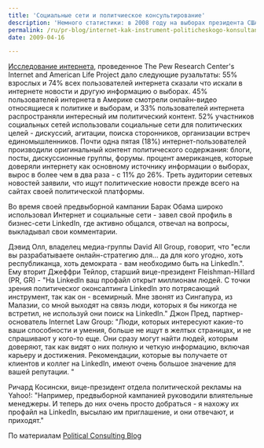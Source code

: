 ```yaml
---
title: 'Социальные сети и политчиеское консультирование'
description: 'Немного статистики: в 2008 году на выборах президента США более половины избирателей Америки использовали Интернет в политических целях, и среди сторонников Барака Обамы активные пользователи интернета составляют более 30%. Активный пользователь в данном случае означает - не только читающий, но и пишущий заметки в своем блоге, отзывы на видео, распространяющий политические видеоролики, жертвующий онлайн деньги на кампанию, и так далее.'
permalink: /ru/pr-blog/internet-kak-instrument-politicheskogo-konsultanta
date: 2009-04-16

---
```


<a href="http://blogs.tampabay.com/media/2009/04/new-poll-more-than-half-of-voting-age-adults-used-internet-for-political-purposes-in-the-2008-electi.html">Исследование интернета</a>, проведенное The Pew Research Center's Internet and American Life Project  дало следующие рузальтаты: 55% взрослых и 74% всех пользователей интернета сказали что искали в интернете новости и другую информацию о выборах. 45% пользователей интернета в Америке смотрели онлайн-видео относящиеся к политике и выборам, и 33% пользователей интернета распространяли интересный им политический контент. 52% участников социальных сетей использовали социальные сети для политических целей - дискуссий, агитации, поиска сторонников, организации встреч единомышленников. Почти одна пятая (18%) интернет-пользователей производили оригинальный контент политического содержания: блоги, посты, дискуссионные группы, форумы. процент американцев, которые доверяли интернету как основному источнику информации о выборах, вырос в более чем в два раза - с 11% до 26%. Треть аудитории сетевых новостей заявили, что ищут политические новости прежде всего на сайтах своей политической платформы.

Во время своей предвыборной кампании Барак Обама широко использовал Интернет и социальные сети - завел свой профиль в бизнес-сети LinkedIn, где активно общался, отвечал на вопросы, выкладывал свои комментарии.

Дэвид Олл, владелец медиа-группы David All Group, говорит, что "если вы разрабатываете онлайн-стратегию для... да для кого угодно, хоть республиканца, хоть демократа - вам необходимо быть на LinkedIn.". Ему вторит Джеффри Тейлор, старший вице-президент Fleishman-Hillard (PR, GR) - "На LinkedIn ваш профайл открыт миллионам людей. С точки зрения политическог оконсалтинга LinkedIn это потрясающий инструмент, так как он - всемирный. Мне звонят из Сингапура, из Малазии, со мной выходят на связь люди, которых я бы никогда не встретил, не используй они поиск на LinkedIn." Джон Пред, партнер-основатель Internet Law Group: "Люди, которых интересуют какие-то ваши способности и умения, больше не ищут в желтых страницах, и не спрашивают у кого-то еще. Они сразу могут найти людей, которым доверяют, так как видят о них полную и четкую информацию, включая карьеру и достижения. Рекомендации, которые вы получаете от клиентов и коллег на LinkedIn, имеют очень большое значение для вашей репутации. "

Ричард Косински, вице-президент отдела политической рекламы на Yahoo!: "Например, предвыборной кампанией руководили влиятельные менеджеры. И теперь до них очень просто добраться - я нахожу их профайл на LinkedIn, высылаю им приглашение, и они отвечают, и приходят."

По материалам <a href="http://www.politicalconsultingblog.com/">Political Consulting Blog</a>

